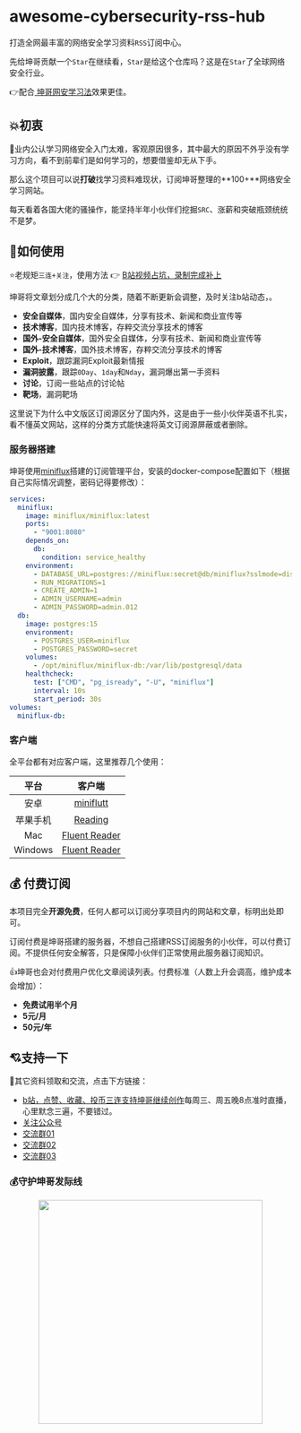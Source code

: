 # awesome-cybersecurity-rss-hub

打造全网最丰富的网络安全学习资料`RSS`订阅中心。

先给坤哥贡献一个`Star`在继续看，`Star`是给这个仓库吗？这是在`Star`了全球网络安全行业。

👉配合[ 坤哥网安学习法](https://github.com/sechelper/kunge-cybersecurity-learning)效果更佳。

## 💥初衷

🙈业内公认学习网络安全入门太难，客观原因很多，其中最大的原因不外乎没有学习方向，看不到前辈们是如何学习的，想要借鉴却无从下手。

那么这个项目可以说**打破**找学习资料难现状，订阅坤哥整理的**100+**网络安全学习网站。

每天看着各国大佬的骚操作，能坚持半年小伙伴们挖掘`SRC`、涨薪和突破瓶颈统统不是梦。

## 🤔如何使用

⭐老规矩`三连+关注`，使用方法 👉 [B站视频占坑，录制完成补上](https://space.bilibili.com/1233892570)

坤哥将文章划分成几个大的分类，随着不断更新会调整，及时关注b站动态，。

- **安全自媒体**，国内安全自媒体，分享有技术、新闻和商业宣传等
- **技术博客**，国内技术博客，存粹交流分享技术的博客
- **国外-安全自媒体**，国外安全自媒体，分享有技术、新闻和商业宣传等
- **国外-技术博客**，国外技术博客，存粹交流分享技术的博客
- **Exploit**，跟踪漏洞Exploit最新情报
- **漏洞披露**，跟踪`0Day`、`1day`和`Nday`，漏洞爆出第一手资料
- **讨论**，订阅一些站点的讨论帖
- **靶场**，漏洞靶场

这里说下为什么中文版区订阅源区分了国内外，这是由于一些小伙伴英语不扎实，看不懂英文网站，这样的分类方式能快速将英文订阅源屏蔽或者删除。

### 服务器搭建

坤哥使用[miniflux](https://github.com/miniflux/v2)搭建的订阅管理平台，安装的docker-compose配置如下（根据自己实际情况调整，密码记得要修改）：

```yml
services:
  miniflux:
    image: miniflux/miniflux:latest
    ports:
      - "9001:8080"
    depends_on:
      db:
        condition: service_healthy
    environment:
      - DATABASE_URL=postgres://miniflux:secret@db/miniflux?sslmode=disable
      - RUN_MIGRATIONS=1
      - CREATE_ADMIN=1
      - ADMIN_USERNAME=admin
      - ADMIN_PASSWORD=admin.012
  db:
    image: postgres:15
    environment:
      - POSTGRES_USER=miniflux
      - POSTGRES_PASSWORD=secret
    volumes:
      - /opt/miniflux/miniflux-db:/var/lib/postgresql/data
    healthcheck:
      test: ["CMD", "pg_isready", "-U", "miniflux"]
      interval: 10s
      start_period: 30s
volumes:
  miniflux-db:
```

### 客户端

全平台都有对应客户端，这里推荐几个使用：

|   平台   |                            客户端                            |
| :------: | :----------------------------------------------------------: |
|   安卓   |     [miniflutt](https://github.com/DocMarty84/miniflutt)     |
| 苹果手机 | [Reading](https://apps.apple.com/cn/app/reading-for-rss/id1611939852) |
|   Mac    | [Fluent Reader](https://github.com/yang991178/fluent-reader) |
| Windows  | [Fluent Reader](https://github.com/yang991178/fluent-reader) |

## 💰 付费订阅

本项目完全**开源免费**，任何人都可以订阅分享项目内的网站和文章，标明出处即可。

订阅付费是坤哥搭建的服务器，不想自己搭建RSS订阅服务的小伙伴，可以付费订阅。不提供任何安全解答，只是保障小伙伴们正常使用此服务器订阅知识。

👍坤哥也会对付费用户优化文章阅读列表。付费标准（人数上升会调高，维护成本会增加）：

- **免费试用半个月**
- **5元/月**
- **50元/年**

## 💘支持一下

📓其它资料领取和交流，点击下方链接：

- [b站，点赞、收藏、投币三连支持坤哥继续创作](https://space.bilibili.com/1233892570)每周三、周五晚8点准时直播，心里默念三遍，不要错过。
- [关注公众号](https://paper.static.secself.com/img/qrcode/mp_qrcode2.png)
- [交流群01](https://paper.static.secself.com/img/qrcode/qrcode-group-01.png)
- [交流群02](https://paper.static.secself.com/img/qrcode/qrcode-group-01.png)
- [交流群03](https://paper.static.secself.com/img/qrcode/qrcode-group-01.png)

### 💰守护坤哥发际线

<center> <img style="height 400px; width: 400px;" src="https://paper.static.secself.com/img/qrcode/appreciatio-%20code2.jpg"></center>

